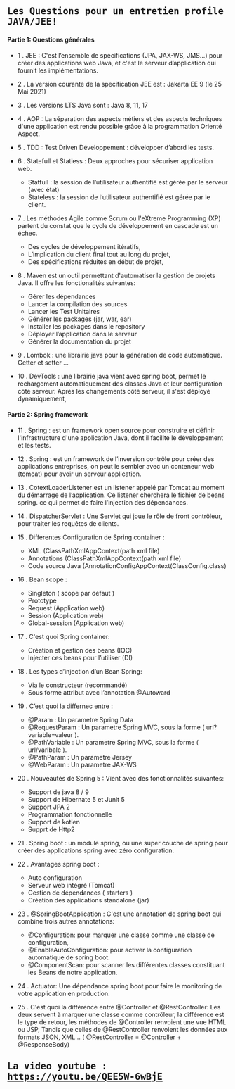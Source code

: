 ## <samp>Les Questions pour un entretien profile JAVA/JEE!</samp>

#### Partie 1: Questions générales

- 1 . JEE : C'est l’ensemble de spécifications (JPA, JAX-WS, JMS...) pour créer des applications web Java, et c'est le serveur d’application qui fournit les implémentations.

- 2 . La version courante de la specification JEE est : Jakarta EE 9 (le 25 Mai 2021)

- 3 .	Les versions LTS Java sont : Java 8, 11, 17

- 4 .	AOP : La séparation des aspects métiers et des aspects techniques d'une application est rendu possible grâce à la programmation Orienté Aspect.

- 5 .	TDD : Test Driven Développement : développer d’abord les tests.

- 6 .	Statefull et Statless : Deux approches pour sécuriser application web.
  *  Statfull : la session de l’utilisateur authentifié est gérée par le serveur (avec état)
  *  Stateless : la session de l’utilisateur authentifié est gérée par le client.

- 7 .	Les méthodes Agile comme Scrum ou l'eXtreme Programming (XP) partent du constat que le cycle de développement en cascade est un échec.
  *  Des cycles de développement itératifs,
  *  L’implication du client final tout au long du projet,
  *  Des spécifications réduites en début de projet,

- 8 .	Maven est un outil permettant d'automatiser la gestion de projets Java. Il offre les fonctionalités suivantes: 
  *   Gérer les dépendances
  *   Lancer la compilation des sources
  *   Lancer les Test Unitaires
  *   Générer les packages (jar, war, ear)
  *   Installer les packages dans le repository 
  *   Déployer l’application dans le serveur 
  *   Générer la documentation du projet	

- 9 .	Lombok : une librairie java pour la génération de code automatique. Getter et setter …

- 10 .	DevTools : une librairie java vient avec spring boot, permet le rechargement automatiquement des classes Java et leur configuration côté serveur. Après les changements côté serveur, il s'est déployé dynamiquement,

#### Partie 2: Spring framework
- 11 . Spring : est un framework open source pour construire et définir l'infrastructure d'une application Java, dont il facilite le développement et les tests.

- 12 . Spring : est un framework de l’inversion contrôle pour créer des applications entreprises, on peut le sembler avec un conteneur web (tomcat) pour avoir un serveur application.

- 13 .	CotextLoaderListener est un listener appelé par Tomcat au moment du démarrage de l’application. Ce listener cherchera le fichier de beans spring. ce qui permet de faire l’injection des dépendances.

- 14 .	DispatcherServlet : Une Servlet qui joue le rôle de front contrôleur, pour traiter les requêtes de clients.

- 15 .	Differentes Configuration de Spring container :
  *  XML (ClassPathXmlAppContext(path xml file)
  *  Annotations (ClassPathXmlAppContext(path xml file)
  *  Code source Java (AnnotationConfigAppContext(ClassConfig.class)

- 16 .	Bean scope :
  *  Singleton ( scope par défaut )
  *  Prototype
  *  Request (Application web)
  *  Session (Application web)
  *  Global-session (Application web)

- 17 .	C'est quoi Spring container: 
  *  Création et gestion des beans (IOC)
  *  Injecter ces beans pour l’utiliser (DI)

- 18 .	Les types d’injection d’un Bean Spring:
  *  Via le constructeur (recommandé)
  *  Sous forme attribut avec l’annotation @Autoward

- 19 .	C’est quoi la differnec entre :
  *  @Param : Un parametre Spring Data
  *  @RequestParam : Un parametre Spring MVC, sous la forme ( url?variable=valeur ).
  *  @PathVariable : Un parametre Spring MVC, sous la forme ( url/varibale ).
  *  @PathParam : Un parametre Jersey
  *  @WebParam : Un parametre JAX-WS

- 20 .	Nouveautés de Spring 5 : Vient avec des fonctionnalités suivantes:
  *  Support de java 8 / 9
  *  Support de Hibernate 5 et Junit 5
  *  Support JPA 2
  *  Programmation fonctionnelle
  *  Support de kotlen
  *  Supprt de Http2

- 21 .	Spring boot : un module spring, ou une super couche de spring pour créer des applications spring avec zéro configuration.

- 22 .	Avantages spring boot :
  *  Auto configuration
  *  Serveur web intégré (Tomcat)
  *  Gestion de dépendances ( starters )
  *  Création des applications standalone (jar)

- 23 .	@SpringBootApplication : C'est une annotation de spring boot qui combine trois autres annotations:
  *  @Configuration: pour marquer une classe comme une classe de configuration,
  *  @EnableAutoConfiguration: pour activer la configuration automatique de spring boot.
  *  @ComponentScan: pour scanner les différentes classes constituant les Beans de notre application.

- 24 . Actuator: Une dépendance spring boot pour faire le monitoring de votre application en production.

- 25 . C'est quoi la différence entre @Controller et @RestController: Les deux servent à marquer une classe comme contrôleur, la différence est le type de retour, les méthodes de @Controller renvoient une vue HTML ou JSP, Tandis que celles de @RestController renvoient les données aux formats JSON, XML... ( @RestController = @Controller + @ResponseBody)

## <samp>La video youtube : https://youtu.be/QEE5W-6wBjE </samp>
